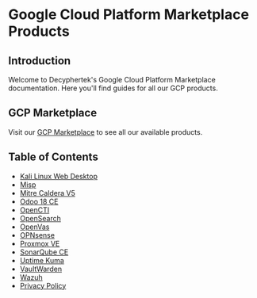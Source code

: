 # Google Cloud Platform Marketplace Products

## Introduction

Welcome to Decyphertek's Google Cloud Platform Marketplace documentation. Here you'll find guides for all our GCP products.

## GCP Marketplace

Visit our [GCP Marketplace](https://console.cloud.google.com/marketplace/browse?filter=partner:decyphertek.io&pli=1&inv=1&invt=AbxJAQ) to see all our available products.

## Table of Contents

- [Kali Linux Web Desktop](gcp-kali-web-desktop-instructions.md)
- [Misp](gcp-misp-instructions.md)
- [Mitre Caldera V5](gcp-caldera-instructions.md)
- [Odoo 18 CE](gcp-odoo-instructions.md)
- [OpenCTI](gcp-opencti-instructions.md)
- [OpenSearch](gcp-opensearch-instructions.md)
- [OpenVas](gcp-openvas-instructions.md)
- [OPNsense](gcp-opnsense-instructions.md)
- [Proxmox VE](gcp-proxmox-instructions.md)
- [SonarQube CE](gcp-sonarqube-instructions.md)
- [Uptime Kuma](gcp-uptime-kuma-instructions.md)
- [VaultWarden](gcp-vaultwarden-instructions.md)
- [Wazuh](gcp-wazuh-instructions.md)
- [Privacy Policy](gcp-privacy-policy.md)